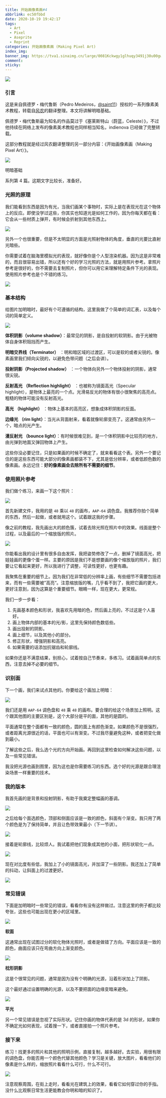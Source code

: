 ```yaml
---
title: 开始画像素画#4
abbrlink: ec50fbbd
date: 2020-10-19 19:42:17
tags:
  - Art
  - Pixel
  - Aseprite
  - Reprint
categories: 开始画像素画 (Making Pixel Art)
index_img:
banner_img: https://tva1.sinaimg.cn/large/0081Kckwgy1glhuqy3491j30u00gw75o.jpg
comment:
sticky:
---
```






![](https://cdn.jsdelivr.net/gh/Yousazoe/picgo-repo/img/008eGmZEly1gn5zj79coyj31hc0u00x5.jpg)

### 引言

这是来自佩德罗・梅代鲁斯（Pedro Medeiros，[@saint11](https://twitter.com/saint11)）授权的一系列像素美术教程，转载自[风农](https://indienova.com/u/fengnong)的翻译整理。本文将讲解明暗基础。

<!--more-->



佩德罗・梅代鲁斯最为知名的作品莫过于《塞莱斯特山（蔚蓝，Celeste）》，不过他持续在网络上发布的像素美术教程也同样相当知名，indienova 已经做了完整转载。

这部分教程就是经过风农翻译整理的另一部分内容：《开始画像素画（Making Pixel Art）》。

![](https://cdn.jsdelivr.net/gh/Yousazoe/picgo-repo/img/0081Kckwgy1glhurk4n8zj30u008c74z.jpg)



明暗基础

系列第 4 篇。这期文字比较长，准备好。

### 光照的原理

我们能看到东西是因为有光，当我们画某个事物时，实际上是在表现光在这个物体上的反应。即使没学过这些，你其实也知道光是如何工作的，因为你每天都在看：它会从一些材质上弹开，有时候会折射到其他东西上。

![](https://cdn.jsdelivr.net/gh/Yousazoe/picgo-repo/img/0081Kckwgy1glhurql7vrj30rx07tt8i.jpg)



另外一个也很重要，但是不太明显的方面是光照射物体的角度，垂直的光要比直射光暗些。

你需要试着在脑海里模拟光的表现，就好像你是个人型渲染机器。因为这是非常难的，而且很容易出错，所以还有个好的学习光照的方法，就是用照片参考。拿照片参考是很好的，你不需要去复制照片，但你可以用它来理解特定条件下光的表现。使用照片参考也是个不错的练习。

![](https://cdn.jsdelivr.net/gh/Yousazoe/picgo-repo/img/0081Kckwgy1glhuroajwcj30al0ea741.jpg)

### 基本结构

给图片加明暗时，最好有个可遵循的结构，这里我做了个简单的词汇表，以及每个词的简单定义。

![](https://cdn.jsdelivr.net/gh/Yousazoe/picgo-repo/img/0081Kckwgy1glhurosiosj30g90f3742.jpg)



**体积阴影（volume shadow）**：最常见的阴影，是自投射的软阴影。由于光被物体自身体积阻挡而产生。

**明暗交界线（Terminator）** ：明和暗区域的过渡区，可以是软的或者尖锐的。像素画里我们倾向尖锐的，以避免色带问题（之后会讲）。

**投射阴影（Projected shadow）** ：一个物体向另外一个物体投射的阴影，通常很尖锐。

**反射高光 （Reflection highlight）** ：也被称为镜面高光（Specular highlight），是物体上最亮的一个点。光滑易反光的物体有很小很聚焦的高亮点。粗糙的物体可能没有反射高光。

**高光 （highlight）** ：物体上基本的高亮区，想象成体积阴影的反面。

**边缘光 （rim light）**：当光从背面射来，看着就像轮廓变亮了。这通常由另外一个，暗点的光产生。

**漫反射光 （bounce light）**：有时候很难见到，是一个体积阴影中比较亮的地方，由光弹到地面又弹回物体上产生。

这些你没必要记住，只是如果画的时候不确定了，就来看看这个表。另外一个要记住的是这些东西可能大部分的像素画都装不下，尤其是低分辨率，或者低颜色数的像素画。永远记住：**好的像素画会去除所有不需要的细节**。

### 使用照片参考

我们做个练习，来画一下这个照片：

![](https://cdn.jsdelivr.net/gh/Yousazoe/picgo-repo/img/0081Kckwgy1glhurnugnvj30u00r941g.jpg)



首先新建文件，我用的是 `48` 乘以 `48` 的画布，`AAP-64` 调色盘。我推荐你拍个简单的东西，然后一起做，或者就用这个。试着跟这我的步骤。

像之前的教程，我先画出大的颜色簇，试着去除光照在照片中的效果。线面是整个过程，以及最后的一个缩放版的照片。

![](https://cdn.jsdelivr.net/gh/Yousazoe/picgo-repo/img/0081Kckwgy1glhurkhsj0j30hi0h1t8v.jpg)



你能看出我的设计里有很多自由发挥，我把姿势修改了一点，删掉了镜面高光，把娃娃画的更像个蛋一样。主要的原因是我们不是想要画的像个缩放版的照片，我们要让它看起来更好，所以我进行了调整，可读性更好，也更有趣。

我聚焦在重要的细节上。因为我们在非常低的分辨率上画，有些细节不需要包括进来，而有一些需要被”高亮“。注意缩放版的嘴，几乎看不到了，我把它画的更大，更好注意到，因为这算是个重要细节。眼睛一样，现在更大，更常规。

我们一步一步看：

1. 先画基本颜色和形状，我喜欢先用暗的色，然后画上亮的，不过这是个人喜好。
2. 画上物体内部的基本的光/影，这里先保持颜色数低些。
3. 画出投射的阴影。
4. 画上细节，以及其他小的部分。
5. 修正形状，增强阴影和高亮。
6. 如果需要的话添加抗锯齿和轮廓线。

如果你还是不满意结果，别担心，试着按自己节奏来，多练习。试着画简单点的东西，注意去掉不必要的细节。

### 识别面

下一个画，我们来试点其他的。你要给这个画加上明暗：

![](https://cdn.jsdelivr.net/gh/Yousazoe/picgo-repo/img/0081Kckwgy1glhutsmbosj301c01c0ag.jpg)



我们还是用 `AAP-64` 调色盘和 `48` 乘 `48` 的画布。要合理的给这个场景加上照明。这个跟其他图的主要区别是，这个大部分是平的面，其他的是圆的。

平面通常在整个面都有一致的颜色，圆的面上有颜色渐变。如果颜色不是很强烈，或者距离光源很近的话，平面也可以有渐变。不过我尽量避免这种，或者把变化做到最小。

了解这些之后，我么选个光的方向开始画。再回到这里检查如何解决这些问题，以及一些常见错误。

我没把光源也画到图里，因为这也是你需要练习的东西。选个好的光源是跟合理渲染场景一样重要的技术。

### 我的版本

我首先画的是背景和投射阴影，有助于我奠定整幅画的基调。

![](https://cdn.jsdelivr.net/gh/Yousazoe/picgo-repo/img/0081Kckwgy1glhurq5eacj306005t0mf.jpg)



之后给每个面选颜色，顶部和侧面应该是一致的颜色，斜面有个渐变。我只用了两个颜色是为了保持简单，并且让色带效果最小（下一节讲）。

![](https://cdn.jsdelivr.net/gh/Yousazoe/picgo-repo/img/0081Kckwgy1glhurrz2a2j305t05t0k5.jpg)



接着是轮廓线，比较烦人。我试着把他们现象成其他的小面，把形状软化一点。

![](https://cdn.jsdelivr.net/gh/Yousazoe/picgo-repo/img/0081Kckwgy1glhurmczqqj30630610p7.jpg)



现在对比度有些低，我加上了小的镜面高光，并加深了一些阴影。我还加上了简单的抖动，让斜面上的过渡更好。

![](https://cdn.jsdelivr.net/gh/Yousazoe/picgo-repo/img/0081Kckwgy1glhurnclc5j30610620sh.jpg)

### 常见错误

下面是加明暗时一些常见的错误，看看你有没有这样做过。注意这里的例子都比较夸张，这些也可能出现在更小的区域里。

![](https://cdn.jsdelivr.net/gh/Yousazoe/picgo-repo/img/0081Kckwgy1glhurl9tqgj306105z0mo.jpg)

**软面**

这通常出现在试图过分的软化物体光照时，或者是做错了方向。平面应该是一致的颜色，曲面应该只在弯曲方向上渐变颜色。

![](https://cdn.jsdelivr.net/gh/Yousazoe/picgo-repo/img/0081Kckwgy1glhurm13fvj305x05x0o0.jpg)



**枕形阴影**

这是个很常见的问题，通常是因为没有个明确的光源，沿着形状加上了阴影。

这个最好通过设置明确的光源，以及不要把面的边缘变暗来避免。

![](https://cdn.jsdelivr.net/gh/Yousazoe/picgo-repo/img/0081Kckwgy1glhurp9zppj306005x0qt.jpg)

**平光**

另一个常见错误是忽视了实际形状。记住你画的物体代表的是 3d 的形状，如果你不确定光如何表现，试着搜一下，或者直接拍一个照片参考。

### 接下来

练习！找更多的照片和其他的照明示例，直接复制，越多越好。去实验，用很有限的调色盘，你能否用一个颜色代替其他颜色？学习是关键，放大图片，看看他们的像素是什么样的，缩放照片看看什么可行，什么不可行。

![](https://cdn.jsdelivr.net/gh/Yousazoe/picgo-repo/img/0081Kckwgy1glhurprpryj30e60e6glf.jpg)



注意观察周围，在街上走时，看看光在建筑上的效果，看看它如何穿过你的手指。没什么比观察日常生活更能教会你明和暗的知识了。


